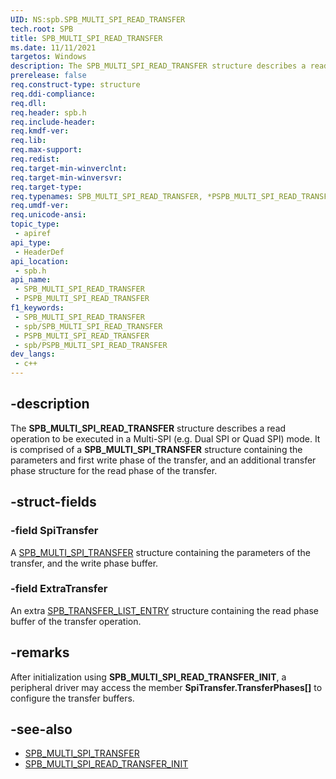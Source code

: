 ```yaml
---
UID: NS:spb.SPB_MULTI_SPI_READ_TRANSFER
tech.root: SPB
title: SPB_MULTI_SPI_READ_TRANSFER
ms.date: 11/11/2021
targetos: Windows
description: The SPB_MULTI_SPI_READ_TRANSFER structure describes a read operation to be executed in a Multi-SPI (e.g. Dual SPI or Quad SPI) mode.
prerelease: false
req.construct-type: structure
req.ddi-compliance: 
req.dll: 
req.header: spb.h
req.include-header: 
req.kmdf-ver: 
req.lib: 
req.max-support: 
req.redist: 
req.target-min-winverclnt: 
req.target-min-winversvr: 
req.target-type: 
req.typenames: SPB_MULTI_SPI_READ_TRANSFER, *PSPB_MULTI_SPI_READ_TRANSFER
req.umdf-ver: 
req.unicode-ansi: 
topic_type:
 - apiref
api_type:
 - HeaderDef
api_location:
 - spb.h
api_name:
 - SPB_MULTI_SPI_READ_TRANSFER
 - PSPB_MULTI_SPI_READ_TRANSFER
f1_keywords:
 - SPB_MULTI_SPI_READ_TRANSFER
 - spb/SPB_MULTI_SPI_READ_TRANSFER
 - PSPB_MULTI_SPI_READ_TRANSFER
 - spb/PSPB_MULTI_SPI_READ_TRANSFER
dev_langs:
 - c++
---
```


## -description

The **SPB_MULTI_SPI_READ_TRANSFER** structure describes a read operation to be executed in a Multi-SPI (e.g. Dual SPI or Quad SPI) mode. It is comprised of a **SPB_MULTI_SPI_TRANSFER** structure containing the parameters and first write phase of the transfer, and an additional transfer phase structure for the read phase of the transfer.

## -struct-fields

### -field SpiTransfer

A [SPB_MULTI_SPI_TRANSFER](/windows-hardware/drivers/ddi/spb/ns-spb-spb_multi_spi_transfer) structure containing the parameters of the transfer, and the write phase buffer.

### -field ExtraTransfer

An extra [SPB_TRANSFER_LIST_ENTRY](/windows-hardware/drivers/ddi/spb/ns-spb-spb_transfer_list_entry) structure containing the read phase buffer of the transfer operation.

## -remarks

After initialization using **SPB_MULTI_SPI_READ_TRANSFER_INIT**, a peripheral driver may access the member **SpiTransfer.TransferPhases[]** to configure the transfer buffers.

## -see-also

- [SPB_MULTI_SPI_TRANSFER](/windows-hardware/drivers/ddi/spb/ns-spb-spb_multi_spi_transfer)
- [SPB_MULTI_SPI_READ_TRANSFER_INIT](/windows-hardware/drivers/ddi/spb/nf-spb-spb_multi_spi_read_transfer_init)
